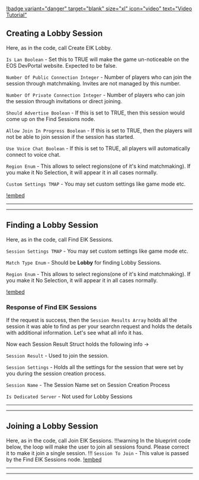 [!badge variant="danger" target="blank" size="xl" icon="video" text="Video Tutorial"](https://retype.com/)

## Creating a Lobby Session
Here, as in the code, call Create EIK Lobby. 


`Is Lan Boolean` - Set this to TRUE will make the game un-noticeable on the EOS DevPortal website. Expected to be false.

`Number Of Public Connection Integer` - Number of players who can join the session through matchmaking. Invites are not managed by this number.

`Number Of Private Connection Integer` - Number of players who can join the session through invitations or direct joining.

`Should Advertise Boolean` - If this is set to TRUE, then this session would come up on the Find Sessions node.

`Allow Join In Progress Boolean` - If this is set to TRUE, then the players will not be able to join session if the session has started.

`Use Voice Chat Boolean` - If this is set to TRUE, all players will automatically connect to voice chat.

`Region Enum` - This allows to select regions(one of it's kind matchmaking). If you make it No Selection, it will appear it in all cases normally.

`Custom Settings TMAP` - You may set custom settings like game mode etc.


[!embed](https://blueprintue.com/render/qhzb-vso/)

---
---

## Finding a Lobby Session
Here, as in the code, call Find EIK Sessions.

`Session Settings TMAP` - You may set custom settings like game mode etc.

`Match Type Enum` - Should be **Lobby** for finding Lobby Sessions.

`Region Enum` - This allows to select regions(one of it's kind matchmaking). If you make it No Selection, it will appear it in all cases normally.

[!embed](https://blueprintue.com/render/ovuuiswx/)

### Response of Find EIK Sessions

If the request is success, then the `Session Results Array` holds all the session it was able to find as per your searchn request and holds the details with additional information. Let's see what all info it has.

Now each Session Result Struct holds the following info ->

`Session Result` - Used to join the session.

`Session Settings` - Holds all the settings for the session that were set by you during the session creation process.

`Session Name` - The Session Name set on Session Creation Process

`Is Dedicated Server` - Not used for Lobby Sessions

---
---

## Joining a Lobby Session
Here, as in the code, call Join EIK Sessions.
!!!warning
In the blueprint code below, the loop will make the user to join all sessions found. Please correct it to make it join a single session.
!!!
`Session To Join` - This value is passed by the Find EIK Sessions node. 
[!embed](https://blueprintue.com/render/3lphx-dw/)

---
---